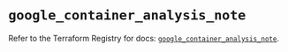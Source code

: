 # `google_container_analysis_note`

Refer to the Terraform Registry for docs: [`google_container_analysis_note`](https://registry.terraform.io/providers/hashicorp/google/5.33.0/docs/resources/container_analysis_note).
